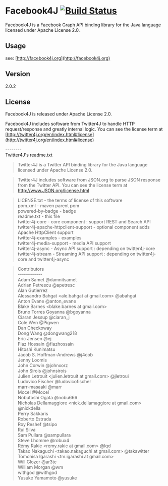 # Facebook4J [![Build Status](https://roundrop.ci.cloudbees.com/buildStatus/icon?job=F4J)](https://roundrop.ci.cloudbees.com/job/F4J/)
Facebook4J is a Facebook Graph API binding library for the Java language licensed under Apache License 2.0.

## Usage
see: [http://facebook4j.org](http://facebook4j.org)

## Version
2.0.2

## License
Facebook4J is released under Apache License 2.0.

Facebook4J includes software from Twitter4J to handle HTTP request/response and greatly internal logic. You can see the license term at [http://twitter4j.org/en/index.html#license](http://twitter4j.org/en/index.html#license)

\--------  
Twitter4J's readme.txt

> Twitter4J is a Twitter API binding library for the Java language licensed under Apache License 2.0.

> Twitter4J includes software from JSON.org to parse JSON response from the Twitter API. You can see the license term at http://www.JSON.org/license.html

> LICENSE.txt - the terms of license of this software  
pom.xml - maven parent pom  
powered-by-badge - badge  
readme.txt - this file  
twitter4j-core - core component : support REST and Search API  
twitter4j-apache-httpclient-support - optional component adds Apache HttpClient support  
twitter4j-examples - examples  
twitter4j-media-support - media API support  
twitter4j-async - Async API support : depending on twitter4j-core  
twitter4j-stream - Streaming API support : depending on twitter4j-core and twitter4j-async  

> Contributors  
> \------------  
Adam Samet <asamet at twitter.com> @damnitsamet  
Adrian Petrescu <apetresc at gmail.com> @apetresc  
Alan Gutierrez <alan at blogometer.com>  
Alessandro Bahgat <ale.bahgat at gmail.com> @abahgat  
Anton Evane <antonevane at gmail.com> @anton_evane  
Blake Barnes <blake.barnes at gmail.com>  
Bruno Torres Goyanna <bgoyanna at gmail.com> @bgoyanna  
Ciaran Jessup <ciaranj at gmail.com> @ciaran_j  
Cole Wen <wennnnke at gmail.com> @Pigwen  
Dan Checkoway <dcheckoway at gmail.com>  
Dong Wang <dong at twitter.com> @dongwang218  
Eric Jensen <ej at twitter.com> @ej  
Fiaz Hossain <fiaz at twitter.com> @fiazhossain  
Hitoshi Kunimatsu <hkhumanoid at gmail.com>  
Jacob S. Hoffman-Andrews <jsha at twitter.com> @j4cob  
Jenny Loomis <jenny at rockmelt.com>  
John Corwin <jcorwin at twitter.com> @johnxorz  
John Sirois <jsirois at twitter.com> @johnsirois  
Julien Letrouit <julien.letrouit at gmail.com> @jletroui  
Ludovico Fischer @ludovicofischer  
marr-masaaki <marr fiveflavors at gmail.com> @marr  
Mocel <docel77 at gmail.com> @Mocel  
Nobutoshi Ogata <n-ogata at cnt.biglobe.co.jp> @nobu666  
Nicholas Dellamaggiore <nick.dellamaggiore at gmail.com> @nickdella  
Perry Sakkaris <psakkaris at gmail.com>  
Roberto Estrada <robestradac at gmail.com>  
Roy Reshef <royreshef at gmail.com> @tsipo  
Rui Silva  
Sam Pullara <sam at sampullara.com> @sampullara  
Steve Lhomme <slhomme at matroska.org> @robux4  
Rémy Rakic <remy.rakic at gmail.com> @lqd  
Takao Nakaguchi <takao.nakaguchi at gmail.com> @takawitter  
Tomohisa Igarashi <tm.igarashi at gmail.com>  
Will Glozer <will at glozer.net> @ar3te  
William Morgan <william at twitter.com> @wm  
withgod <noname at withgod.jp> @withgod  
Yusuke Yamamoto <yusuke at mac.com> @yusuke
